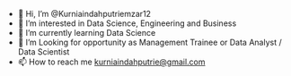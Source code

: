 - 👋 Hi, I’m @Kurniaindahputriemzar12
- 👀 I’m interested in Data Science, Engineering and Business
- 🌱 I’m currently learning Data Science
- 💞️ I’m Looking for opportunity as Management Trainee or Data Analyst / Data Scientist 
- 📫 How to reach me kurniaindahputrie@gmail.com

<!---
Kurniaindahputriemzar12/Kurniaindahputriemzar12 is a ✨ special ✨ repository because its `README.md` (this file) appears on your GitHub profile.
You can click the Preview link to take a look at your changes.
--->
